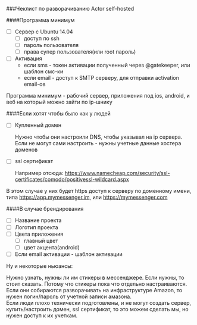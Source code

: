 ###Чеклист по разворачиванию Actor self-hosted

####Программа минимум
- [ ] Сервер с Ubuntu 14.04
   - [ ] доступ по ssh
   - [ ] пароль пользователя
   - [ ] права супер пользователя(или root пароль)

- [ ] Активация
   * если sms - токен активации полученный через @gatekeeper, или шаблон смс-ки
   * если email - доступ к SMTP серверу, для отправки activation email-ов

Программа минимум - рабочий сервер, приложения под ios, android, и веб на который можно зайти по ip-шнику 

####Если хотят чтобы было как у людей
- [ ] Купленный домен

   Нужно чтобы они настроили DNS, чтобы указывал на ip сервера.  
   Если не могут сами настроить - нужны учетные данные хостера доменов
- [ ] ssl сертификат

   Например отсюда: https://www.namecheap.com/security/ssl-certificates/comodo/positivessl-wildcard.aspx

В этом случае у них будет https доступ к серверу по доменному имени, типа https://app.mymessenger.im, или https://mymessenger.com

####В случае брендирования
- [ ] Название проекта
- [ ] Логотип проекта
- [ ] Цвета приложения
   - [ ] главный цвет
   - [ ] цвет акцента(android)
- [ ] Если email активации - шаблон активации

Ну и некоторые ньюансы:

   Нужно узнать, нужны ли им стикеры в мессенджере. Если нужны, то стоит сказать. Потому что стикеры пока что отдельно настраиваются.  
   Если они собираются разворачивать на инфраструктуре Amazon, то нужен логин/пароль от учетной записи амазона.  
   Если люди плохо технически подготовлены, и не могут создать сервер, купить/настроить домен, ssl сертификат, то это можем сделать мы, но нужен доступ к их учеткам.  
